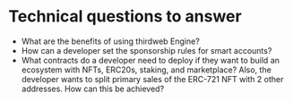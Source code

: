 # Technical questions to answer

- What are the benefits of using thirdweb Engine?
- How can a developer set the sponsorship rules for smart accounts?
- What contracts do a developer need to deploy if they want to build an ecosystem with NFTs, ERC20s, staking, and marketplace? Also, the developer wants to split primary sales of the ERC-721 NFT with 2 other addresses. How can this be achieved?
